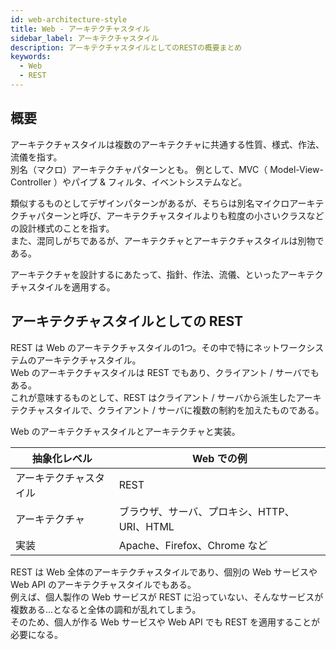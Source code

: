 ```yaml
---
id: web-architecture-style
title: Web - アーキテクチャスタイル
sidebar_label: アーキテクチャスタイル
description: アーキテクチャスタイルとしてのRESTの概要まとめ
keywords:
  - Web
  - REST
---
```


## 概要
アーキテクチャスタイルは複数のアーキテクチャに共通する性質、様式、作法、流儀を指す。  
別名（マクロ）アーキテクチャパターンとも。 
例として、MVC（ Model-View-Controller ）やパイプ & フィルタ、イベントシステムなど。

類似するものとしてデザインパターンがあるが、そちらは別名マイクロアーキテクチャパターンと呼び、アーキテクチャスタイルよりも粒度の小さいクラスなどの設計様式のことを指す。  
また、混同しがちであるが、アーキテクチャとアーキテクチャスタイルは別物である。

アーキテクチャを設計するにあたって、指針、作法、流儀、といったアーキテクチャスタイルを適用する。

## アーキテクチャスタイルとしての REST
REST は Web のアーキテクチャスタイルの1つ。その中で特にネットワークシステムのアーキテクチャスタイル。  
Web のアーキテクチャスタイルは REST でもあり、クライアント / サーバでもある。  
これが意味するものとして、REST はクライアント / サーバから派生したアーキテクチャスタイルで、クライアント / サーバに複数の制約を加えたものである。

Web のアーキテクチャスタイルとアーキテクチャと実装。

|抽象化レベル|Web での例|
|---|---|
|アーキテクチャスタイル|REST|
|アーキテクチャ|ブラウザ、サーバ、プロキシ、HTTP、URI、HTML|
|実装|Apache、Firefox、Chrome など|

REST は Web 全体のアーキテクチャスタイルであり、個別の Web サービスや Web API のアーキテクチャスタイルでもある。  
例えば、個人製作の Web サービスが REST に沿っていない、そんなサービスが複数ある...となると全体の調和が乱れてしまう。  
そのため、個人が作る Web サービスや Web API でも REST を適用することが必要になる。
